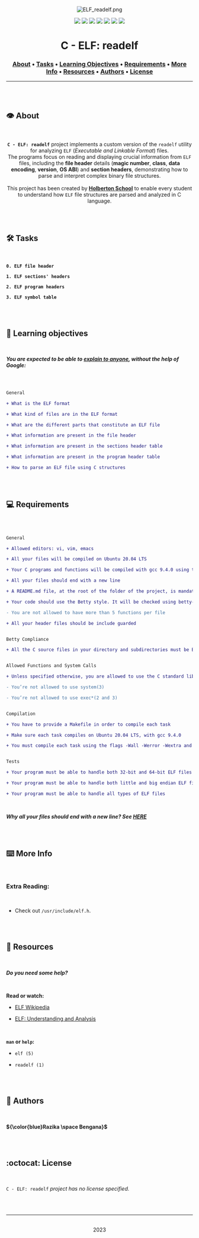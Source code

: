 <div align="center">
<br>

![ELF_readelf.png](README-image/elf_readelf.png)

</div>



<p align="center">
<img src="https://img.shields.io/badge/-C-yellow">
<img src="https://img.shields.io/badge/-Linux-lightgrey">
<img src="https://img.shields.io/badge/-WSL-brown">
<img src="https://img.shields.io/badge/-Ubuntu%2020.04.4%20LTS-orange">
<img src="https://img.shields.io/badge/-JetBrains-blue">
<img src="https://img.shields.io/badge/-Holberton%20School-red">
<img src="https://img.shields.io/badge/License-not%20specified-brightgreen">
</p>


<h1 align="center"> C - ELF: readelf </h1>


<h3 align="center">
<a href="https://github.com/RazikaBengana/holbertonschool-system_linux/tree/main/readelf#eye-about">About</a> •
<a href="https://github.com/RazikaBengana/holbertonschool-system_linux/tree/main/readelf#hammer_and_wrench-tasks">Tasks</a> •
<a href="https://github.com/RazikaBengana/holbertonschool-system_linux/tree/main/readelf#memo-learning-objectives">Learning Objectives</a> •
<a href="https://github.com/RazikaBengana/holbertonschool-system_linux/tree/main/readelf#computer-requirements">Requirements</a> •
<a href="https://github.com/RazikaBengana/holbertonschool-system_linux/tree/main/readelf#keyboard-more-info">More Info</a> •
<a href="https://github.com/RazikaBengana/holbertonschool-system_linux/tree/main/readelf#mag_right-resources">Resources</a> •
<a href="https://github.com/RazikaBengana/holbertonschool-system_linux/tree/main/readelf#bust_in_silhouette-authors">Authors</a> •
<a href="https://github.com/RazikaBengana/holbertonschool-system_linux/tree/main/readelf#octocat-license">License</a>
</h3>

---

<!-- ------------------------------------------------------------------------------------------------- -->

<br>
<br>

## :eye: About

<br>

<div align="center">

**`C - ELF: readelf`** project implements a custom version of the `readelf` utility for analyzing `ELF` (_Executable and Linkable Format_) files.
<br>
The programs focus on reading and displaying crucial information from `ELF` files, including the **file header** details (**magic number**, **class**, **data encoding**, **version**, **OS ABI**) and **section headers**, demonstrating how to parse and interpret complex binary file structures.
<br>
<br>
This project has been created by **[Holberton School](https://www.holbertonschool.com/about-holberton)** to enable every student to understand how `ELF` file structures are parsed and analyzed in C language.

</div>

<br>
<br>

<!-- ------------------------------------------------------------------------------------------------- -->

## :hammer_and_wrench: Tasks

<br>

**`0. ELF file header`**

**`1. ELF sections' headers`**

**`2. ELF program headers`**

**`3. ELF symbol table`**

<br>
<br>

<!-- ------------------------------------------------------------------------------------------------- -->

## :memo: Learning objectives

<br>

**_You are expected to be able to [explain to anyone](https://fs.blog/feynman-learning-technique/), without the help of Google:_**

<br>

```diff

General

+ What is the ELF format

+ What kind of files are in the ELF format

+ What are the different parts that constitute an ELF file

+ What information are present in the file header

+ What information are present in the sections header table

+ What information are present in the program header table

+ How to parse an ELF file using C structures

```

<br>
<br>

<!-- ------------------------------------------------------------------------------------------------- -->

## :computer: Requirements

<br>

```diff

General

+ Allowed editors: vi, vim, emacs

+ All your files will be compiled on Ubuntu 20.04 LTS

+ Your C programs and functions will be compiled with gcc 9.4.0 using the flags -Wall -Werror -Wextra and -pedantic

+ All your files should end with a new line

+ A README.md file, at the root of the folder of the project, is mandatory

+ Your code should use the Betty style. It will be checked using betty-style.pl and betty-doc.pl

- You are not allowed to have more than 5 functions per file

+ All your header files should be include guarded


Betty Compliance

+ All the C source files in your directory and subdirectories must be Betty-compliant


Allowed Functions and System Calls

+ Unless specified otherwise, you are allowed to use the C standard library

- You’re not allowed to use system(3)

- You’re not allowed to use exec*(2 and 3)


Compilation

+ You have to provide a Makefile in order to compile each task

+ Make sure each task compiles on Ubuntu 20.04 LTS, with gcc 9.4.0

+ You must compile each task using the flags -Wall -Werror -Wextra and -pedantic


Tests

+ Your program must be able to handle both 32-bit and 64-bit ELF files

+ Your program must be able to handle both little and big endian ELF files

+ Your program must be able to handle all types of ELF files

```

<br>

**_Why all your files should end with a new line? See [HERE](https://unix.stackexchange.com/questions/18743/whats-the-point-in-adding-a-new-line-to-the-end-of-a-file/18789)_**

<br>
<br>

<!-- ------------------------------------------------------------------------------------------------- -->

## :keyboard: More Info

<br>

### Extra Reading:

<br>

- Check out `/usr/include/elf.h`.

<br>
<br>

<!-- ------------------------------------------------------------------------------------------------- -->

## :mag_right: Resources

<br>

**_Do you need some help?_**

<br>

**Read or watch:**

* [ELF Wikipedia](https://en.wikipedia.org/wiki/Executable_and_Linkable_Format)

* [ELF: Understanding and Analysis](https://linux-audit.com/elf-binaries-on-linux-understanding-and-analysis/)

<br>

**`man` or `help`:**

* `elf (5)`

* `readelf (1)`

<br>
<br>

<!-- ------------------------------------------------------------------------------------------------- -->

## :bust_in_silhouette: Authors

<br>

**${\color{blue}Razika \space Bengana}$**

<br>
<br>

<!-- ------------------------------------------------------------------------------------------------- -->

## :octocat: License

<br>

```C - ELF: readelf``` _project has no license specified._

<br>
<br>

---

<p align="center"><br>2023</p>
